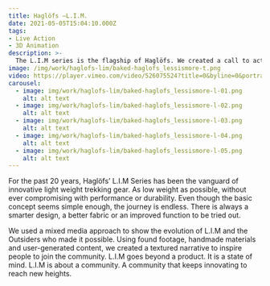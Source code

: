 ```yaml
---
title: Haglöfs —L.I.M.
date: 2021-05-05T15:04:10.000Z
tags:
- Live Action
- 3D Animation
description: >-
  The L.I.M series is the flagship of Haglöfs. We created a call to action for all "The Outsiders by Nature" who want to explore further than before. This is their cry for Less.
image: /img/work/haglofs-lim/baked-haglofs_lessismore-t.png
video: https://player.vimeo.com/video/526075524?title=0&byline=0&portrait=0
carousel:
  - image: img/work/haglofs-lim/baked-haglofs_lessismore-l-01.png
    alt: alt text
  - image: img/work/haglofs-lim/baked-haglofs_lessismore-l-02.png
    alt: alt text
  - image: img/work/haglofs-lim/baked-haglofs_lessismore-l-03.png
    alt: alt text
  - image: img/work/haglofs-lim/baked-haglofs_lessismore-l-04.png
    alt: alt text
  - image: img/work/haglofs-lim/baked-haglofs_lessismore-l-05.png
    alt: alt text
---
```


For the past 20 years, Haglöfs’ L.I.M Series has been the vanguard of innovative light weight trekking gear. As low weight as possible, without ever compromising with performance or durability. Even though the basic concept seems simple enough, the journey is endless. There is always a smarter design, a better fabric or an improved function to be tried out.

We used a mixed media approach to show the evolution of L.I.M and the Outsiders who made it possible. Using found footage, handmade materials and user-generated content, we created a textured narrative to inspire people to join the community. L.I.M goes beyond a product. It is a state of mind. L.I.M is about a community. A community that keeps innovating to reach new heights.
